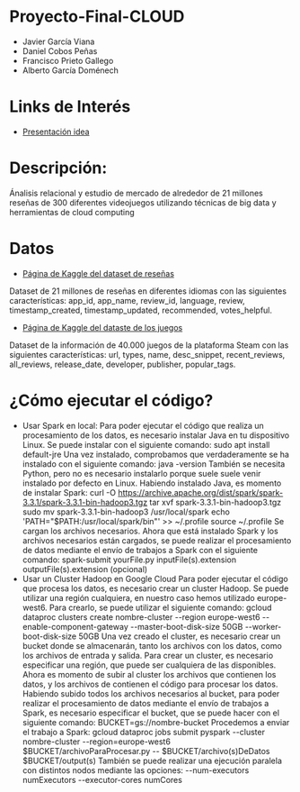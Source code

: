 # Proyecto-Final-CLOUD
* Javier García Viana
* Daniel Cobos Peñas
* Francisco Prieto Gallego
* Alberto García Doménech

# Links de Interés
* [Presentación idea](https://docs.google.com/presentation/d/1bndRXzmOWwVLmoXwjcvGRPQskVZk58VQPU7JXqMCTfA/edit?usp=sharing)

# Descripción:
Ánalisis relacional y estudio de mercado de alrededor de 21 millones reseñas de 300 diferentes videojuegos utilizando técnicas de big data y herramientas de cloud computing

# Datos
* [Página de Kaggle del dataset de reseñas](https://www.kaggle.com/datasets/najzeko/steam-reviews-2021)

Dataset de 21 millones de reseñas en  diferentes idiomas con las siguientes características: app_id, app_name, review_id, language, review, timestamp_created, timestamp_updated, recommended, votes_helpful.

* [Página de Kaggle del dataste de los juegos](https://www.kaggle.com/datasets/trolukovich/steam-games-complete-dataset)

Dataset de la información de 40.000 juegos de la plataforma Steam con las siguientes características: url, types, name, desc_snippet, recent_reviews, all_reviews, release_date, developer, publisher, popular_tags.

# ¿Cómo ejecutar el código?
* Usar Spark en local:
Para poder ejecutar el código que realiza un procesamiento de los datos, es necesario instalar Java en tu dispositivo Linux. Se puede instalar con el siguiente comando:
  sudo apt install default-jre
Una vez instalado, comprobamos que verdaderamente se ha instalado con el siguiente comando:
  java -version
También se necesita Python, pero no es necesario instalarlo porque suele suele venir instalado por defecto en Linux.
Habiendo instalado Java, es momento de instalar Spark:
  curl -O https://archive.apache.org/dist/spark/spark-3.3.1/spark-3.3.1-bin-hadoop3.tgz
  tar xvf spark-3.3.1-bin-hadoop3.tgz
  sudo mv spark-3.3.1-bin-hadoop3 /usr/local/spark
  echo 'PATH="$PATH:/usr/local/spark/bin"' >> ~/.profile
  source ~/.profile
Se cargan los archivos necesarios.
Ahora que está instalado Spark y los archivos necesarios están cargados, se puede realizar el procesamiento de datos mediante el envío de trabajos a Spark con el siguiente comando:
  spark-submit yourFile.py inputFile(s).extension outputFile(s).extension (opcional)
* Usar un Cluster Hadoop en Google Cloud
Para poder ejecutar el código que procesa los datos, es necesario crear un cluster Hadoop. Se puede utilizar una región cualquiera, en nuestro caso hemos utilizado europe-west6. Para crearlo, se puede utilizar el siguiente comando:
  gcloud dataproc clusters create nombre-cluster --region europe-west6 --enable-component-gateway --master-boot-disk-size 50GB --worker-boot-disk-size 50GB
Una vez creado el cluster, es necesario crear un bucket donde se almacenarán, tanto los archivos con los datos, como los archivos de entrada y salida.
Para crear un cluster, es necesario especificar una región, que puede ser cualquiera de las disponibles.
Ahora es momento de subir al cluster los archivos que contienen los datos, y los archivos de contienen el código para procesar los datos.
Habiendo subido todos los archivos necesarios al bucket, para poder realizar el procesamiento de datos mediante el envío de trabajos a Spark, es necesario especificar el bucket, que se puede hacer con el siguiente comando:
  BUCKET=gs://nombre-bucket
Procedemos a enviar el trabajo a Spark:
  gcloud dataproc jobs submit pyspark --cluster nombre-cluster --region=europe-west6 $BUCKET/archivoParaProcesar.py -- $BUCKET/archivo(s)DeDatos $BUCKET/output(s)
También se puede realizar una ejecución paralela con distintos nodos mediante las opciones:
  --num-executors numExecutors --executor-cores numCores
